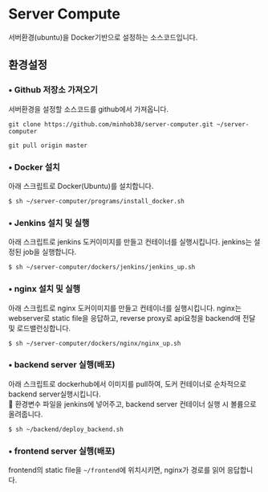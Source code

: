 # Server Compute

서버환경(ubuntu)을 Docker기반으로 설정하는 소스코드입니다.

## 환경설정

### • Github 저장소 가져오기

서버환경을 설정할 소스코드를 github에서 가져옵니다.

```
git clone https://github.com/minhob38/server-computer.git ~/server-computer
```

```
git pull origin master
```

### • Docker 설치

아래 스크립트로 Docker(Ubuntu)를 설치합니다.

```
$ sh ~/server-computer/programs/install_docker.sh
```

### • Jenkins 설치 및 실행

아래 스크립트로 jenkins 도커이미지를 만들고 컨테이너를 실행시킵니다. jenkins는 설정된 job을 실행합니다.

```
$ sh ~/server-computer/dockers/jenkins/jenkins_up.sh
```

### • nginx 설치 및 실행

아래 스크립트로 nginx 도커이미지를 만들고 컨테이너를 실행시킵니다. nginx는 webserver로 static file을 응답하고, reverse proxy로 api요청을 backend애 전달 및 로드밸런싱합니다.

```
$ sh ~/server-computer/dockers/nginx/nginx_up.sh
```

<!-- ### • application server 설치 및 실행

실행할 애플리케이션 서버의 소스코드를 github에서 가져온 뒤, 도커이미지를 만들고 컨테이너를 실행시킵니다.
🔐 환경변수 파일을 서버의 소스코드(원래 위치)에 넣어줍니다.
😮 애플리케이션 서버에 Dockerfile / docker-compose.yml을 만들어두어야 합니다.

```
$ sh ~/server-computer/server/server_up.sh
``` -->

### • backend server 실행(배포)

아래 스크립트로 dockerhub에서 이미지를 pull하여, 도커 컨테이너로 순차적으로 backend server실행시킵니다.  
🔐 환경변수 파일을 jenkins에 넣어주고, backend server 컨테이너 실행 시 볼륨으로 올려줍니다.

```
$ sh ~/backend/deploy_backend.sh
```

### • frontend server 실행(배포)

frontend의 static file을 `~/frontend`에 위치시키면, nginx가 경로를 읽어 응답합니다.

<!-- TODO

- readme update (docker-compose, kubernetes, serverless) -->
